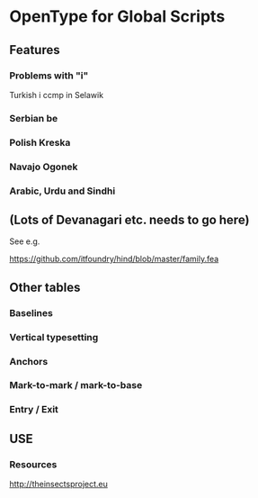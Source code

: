OpenType for Global Scripts
===========================

## Features
### Problems with "i"

Turkish i
ccmp in Selawik

### Serbian be
### Polish Kreska
### Navajo Ogonek
### Arabic, Urdu and Sindhi
## (Lots of Devanagari etc. needs to go here)

See e.g.

https://github.com/itfoundry/hind/blob/master/family.fea

## Other tables
### Baselines
### Vertical typesetting
### Anchors
### Mark-to-mark / mark-to-base
### Entry / Exit
## USE

### Resources

http://theinsectsproject.eu

